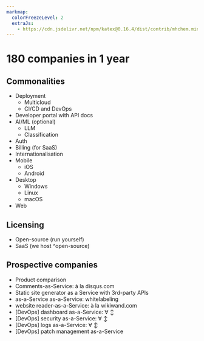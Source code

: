 ```yaml
---
markmap:
  colorFreezeLevel: 2
  extraJs:
    - https://cdn.jsdelivr.net/npm/katex@0.16.4/dist/contrib/mhchem.min.js
---
```


# 180 companies in 1 year

## Commonalities

- Deployment
  - Multicloud
  - CI/CD and DevOps
- Developer portal with API docs
- AI/ML (optional)
  - LLM
  - Classification
- Auth
- Billing (for SaaS)
- Internationalisation
- Mobile
  - iOS
  - Android
- Desktop
  - Windows
  - Linux
  - macOS
- Web

## Licensing

- Open-source (run yourself)
- SaaS (we host ^open-source)

## Prospective companies

- Product comparison
- Comments-as-Service: à la disqus.com
- Static site generator as a Service with 3rd-party APIs
- as-a-Service as-a-Service: whitelabeling
- website reader-as-a-Service: à la wikiwand.com
- [DevOps] dashboard as-a-Service: ∀ ↕
- [DevOps] security as-a-Service: ∀ ↕
- [DevOps] logs as-a-Service: ∀ ↕
- [DevOps] patch management as-a-Service
<!--
- [DevOps] database version management
- [DevOps] change management
- [DevOps] service dependency analysis
- [DevOps] distributed tracing system
- [DevOps] Full-stack observability
-->
